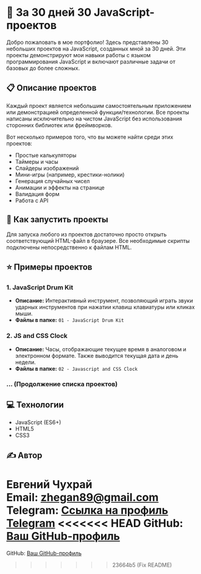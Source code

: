 # 🎨 За 30 дней 30 JavaScript-проектов

Добро пожаловать в мое портфолио! Здесь представлены 30 небольших проектов на JavaScript, созданных мной за 30 дней. Эти проекты демонстрируют мои навыки работы с языком программирования JavaScript и включают различные задачи от базовых до более сложных.

## 📋 Описание проектов

Каждый проект является небольшим самостоятельным приложением или демонстрацией определенной функции/технологии. Все проекты написаны исключительно на чистом JavaScript без использования сторонних библиотек или фреймворков.

Вот несколько примеров того, что вы можете найти среди этих проектов:
- Простые калькуляторы
- Таймеры и часы
- Слайдеры изображений
- Мини-игры (например, крестики-нолики)
- Генерация случайных чисел
- Анимации и эффекты на странице
- Валидация форм
- Работа с API

## 🚀 Как запустить проекты

Для запуска любого из проектов достаточно просто открыть соответствующий HTML-файл в браузере. Все необходимые скрипты подключены непосредственно к файлам HTML.

## ⭐ Примеры проектов

### 1. **JavaScript Drum Kit**
   - **Описание:** Интерактивный инструмент, позволяющий играть звуки ударных инструментов при нажатии клавиш клавиатуры или кликах мыши.
   - **Файлы в папке:** `01 - JavaScript Drum Kit`

### 2. **JS and CSS Clock**
   - **Описание:** Часы, отображающие текущее время в аналоговом и электронном формате. Также выводится текущая дата и день недели.
   - **Файлы в папке:** `02 - Javascript and CSS Clock` 

### ... (Продолжение списка проектов)

## 💻 Технологии

- JavaScript (ES6+)
- HTML5
- CSS3

## ✍️ Автор

**Евгений Чухрай**  
Email: zhegan89@gmail.com 
Telegram: [Ссылка на профиль Telegram](https://t.me/xjekakz)
<<<<<<< HEAD
GitHub: [Ваш GitHub-профиль](https://github.com/Jake-015kz)
=======
GitHub: [Ваш GitHub-профиль](https://github.com/Jake-015kz)
>>>>>>> 23664b5 (Fix README)
